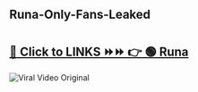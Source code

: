 
 ## Runa-Only-Fans-Leaked

# <h2><a href="https://clipsfans.com/Runa&ref=git">🔗 Click to LINKS ⏩⏩ 👉 🟢 Runa </a></h2>

<a href="https://clipsfans.com/Runa&ref=git" rel="nofollow" data-target="animated-image.originalLink"><img src="https://i.ibb.co.com/xMMVF88/686577567.gif" alt="Viral Video Original" style="max-width: 100%; display: inline-block;" data-target="animated-image.originalImage"></a>
